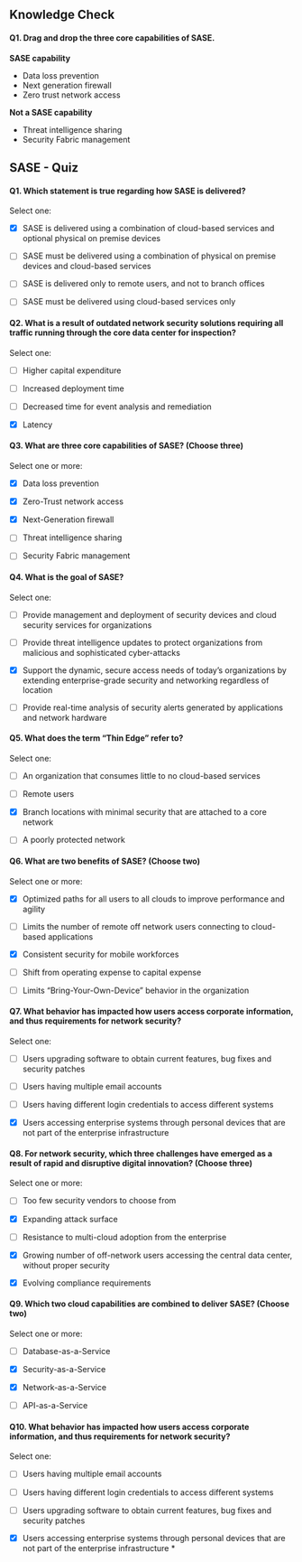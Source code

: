 Knowledge Check
------------
#### Q1. Drag and drop the three core capabilities of SASE.

**SASE capability**
- Data loss prevention
- Next generation firewall
- Zero trust network access

**Not a SASE capability**
- Threat intelligence sharing
- Security Fabric management

SASE - Quiz
------------

#### Q1. Which statement is true regarding how SASE is delivered?

Select one:
- [x] SASE is delivered using a combination of cloud-based services and optional physical on premise devices
- [ ] SASE must be delivered using a combination of physical on premise devices and cloud-based services
- [ ] SASE is delivered only to remote users, and not to branch offices
- [ ] SASE must be delivered using cloud-based services only


#### Q2. What is a result of outdated network security solutions requiring all traffic running through the core data center for inspection?

Select one:
- [ ] Higher capital expenditure
- [ ] Increased deployment time
- [ ] Decreased time for event analysis and remediation
- [x] Latency


#### Q3. What are three core capabilities of SASE? (Choose three)

Select one or more:
- [x] Data loss prevention
- [x] Zero-Trust network access
- [x] Next-Generation firewall
- [ ] Threat intelligence sharing
- [ ] Security Fabric management


#### Q4. What is the goal of SASE?

Select one:
- [ ] Provide management and deployment of security devices and cloud security services for organizations
- [ ] Provide threat intelligence updates to protect organizations from malicious and sophisticated cyber-attacks
- [x] Support the dynamic, secure access needs of today’s organizations by extending enterprise-grade security and networking regardless of location
- [ ] Provide real-time analysis of security alerts generated by applications and network hardware


#### Q5. What does the term “Thin Edge” refer to?

Select one:
- [ ] An organization that consumes little to no cloud-based services
- [ ] Remote users
- [x] Branch locations with minimal security that are attached to a core network
- [ ] A poorly protected network


#### Q6. What are two benefits of SASE? (Choose two)

Select one or more:
- [x] Optimized paths for all users to all clouds to improve performance and agility
- [ ] Limits the number of remote off network users connecting to cloud-based applications
- [x] Consistent security for mobile workforces
- [ ] Shift from operating expense to capital expense
- [ ] Limits “Bring-Your-Own-Device” behavior in the organization


#### Q7. What behavior has impacted how users access corporate information, and thus requirements for network security?

Select one:
- [ ] Users upgrading software to obtain current features, bug fixes and security patches
- [ ] Users having multiple email accounts
- [ ] Users having different login credentials to access different systems
- [x] Users accessing enterprise systems through personal devices that are not part of the enterprise infrastructure


#### Q8. For network security, which three challenges have emerged as a result of rapid and disruptive digital innovation? (Choose three)

Select one or more:
- [ ] Too few security vendors to choose from
- [x] Expanding attack surface
- [ ] Resistance to multi-cloud adoption from the enterprise
- [x] Growing number of off-network users accessing the central data center, without proper security
- [x] Evolving compliance requirements


#### Q9. Which two cloud capabilities are combined to deliver SASE? (Choose two)

Select one or more:
- [ ] Database-as-a-Service
- [x] Security-as-a-Service
- [x] Network-as-a-Service
- [ ] API-as-a-Service


#### Q10. What behavior has impacted how users access corporate information, and thus requirements for network security?

Select one:
- [ ] Users having multiple email accounts
- [ ] Users having different login credentials to access different systems
- [ ] Users upgrading software to obtain current features, bug fixes and security patches
- [x] Users accessing enterprise systems through personal devices that are not part of the enterprise infrastructure *



